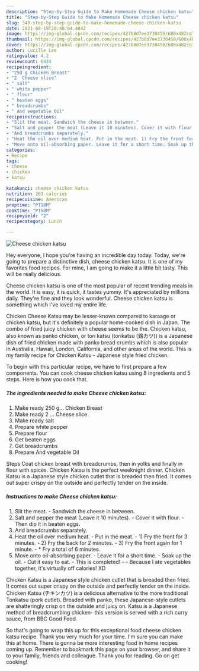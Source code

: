```yaml
---
description: "Step-by-Step Guide to Make Homemade Cheese chicken katsu"
title: "Step-by-Step Guide to Make Homemade Cheese chicken katsu"
slug: 349-step-by-step-guide-to-make-homemade-cheese-chicken-katsu
date: 2021-08-19T20:48:04.484Z
image: https://img-global.cpcdn.com/recipes/427b8d7ee3730450/680x482cq70/cheese-chicken-katsu-recipe-main-photo.jpg
thumbnail: https://img-global.cpcdn.com/recipes/427b8d7ee3730450/680x482cq70/cheese-chicken-katsu-recipe-main-photo.jpg
cover: https://img-global.cpcdn.com/recipes/427b8d7ee3730450/680x482cq70/cheese-chicken-katsu-recipe-main-photo.jpg
author: Lucille Lee
ratingvalue: 4.2
reviewcount: 6424
recipeingredient:
- "250 g Chicken Breast"
- "2  Cheese slice"
- " salt"
- " white pepper"
- " flour"
- " beaten eggs"
- " breadcrumbs"
- " And vegetable Oil"
recipeinstructions:
- "Slit the meat. Sandwich the cheese in between."
- "Salt and pepper the meat (Leave it 10 minutes). Cover it with flour. Then dip it in beaten eggs."
- "And breadcrumbs separately."
- "Heat the oil over medium heat. Put in the meat. 1) Fry the front for 3 minutes. 2) Fry the back for 2 minutes. 3) Fry the front again for 1 minute. * Fry a total of 6 minutes."
- "Move onto oil-absorbing paper. Leave it for a short time. Soak up the oil. Cut it easy to eat. This is completed!  Because I ate vegetables together, it&#39;s virtually off calories! XD"
categories:
- Recipe
tags:
- cheese
- chicken
- katsu

katakunci: cheese chicken katsu 
nutrition: 263 calories
recipecuisine: American
preptime: "PT18M"
cooktime: "PT58M"
recipeyield: "2"
recipecategory: Lunch

---
```



![Cheese chicken katsu](https://img-global.cpcdn.com/recipes/427b8d7ee3730450/680x482cq70/cheese-chicken-katsu-recipe-main-photo.jpg)

Hey everyone, I hope you're having an incredible day today. Today, we're going to prepare a distinctive dish, cheese chicken katsu. It is one of my favorites food recipes. For mine, I am going to make it a little bit tasty. This will be really delicious.

Cheese chicken katsu is one of the most popular of recent trending meals in the world. It is easy, it is quick, it tastes yummy. It's appreciated by millions daily. They're fine and they look wonderful. Cheese chicken katsu is something which I've loved my entire life.

Chicken Cheese Katsu may be lesser-known compared to karaage or chicken katsu, but it&#39;s definitely a popular home-cooked dish in Japan. The combo of fried juicy chicken with cheese seems to be the. Chicken katsu, also known as panko chicken, or tori katsu (torikatsu (鶏カツ)) is a Japanese dish of fried chicken made with panko bread crumbs which is also popular in Australia, Hawaii, London, California, and other areas of the world. This is my family recipe for Chicken Katsu - Japanese style fried chicken.


To begin with this particular recipe, we have to first prepare a few components. You can cook cheese chicken katsu using 8 ingredients and 5 steps. Here is how you cook that.

<!--inarticleads1-->

##### The ingredients needed to make Cheese chicken katsu:

1. Make ready 250 g... Chicken Breast
1. Make ready 2 ... Cheese slice
1. Make ready  salt
1. Prepare  white pepper
1. Prepare  flour
1. Get  beaten eggs
1. Get  breadcrumbs
1. Prepare  And vegetable Oil


Steps Coat chicken breast with breadcrumbs, then in yolks and finally in flour with spices. Chicken Katsu is the perfect weeknight dinner. Chicken Katsu is a Japanese style chicken cutlet that is breaded then fried. It comes out super crispy on the outside and perfectly tender on the inside. 

<!--inarticleads2-->

##### Instructions to make Cheese chicken katsu:

1. Slit the meat. - Sandwich the cheese in between.
1. Salt and pepper the meat (Leave it 10 minutes). - Cover it with flour. - Then dip it in beaten eggs.
1. And breadcrumbs separately.
1. Heat the oil over medium heat. - Put in the meat. - 1) Fry the front for 3 minutes. - 2) Fry the back for 2 minutes. - 3) Fry the front again for 1 minute. - * Fry a total of 6 minutes.
1. Move onto oil-absorbing paper. - Leave it for a short time. - Soak up the oil. - Cut it easy to eat. - This is completed! -  - Because I ate vegetables together, it&#39;s virtually off calories! XD


Chicken Katsu is a Japanese style chicken cutlet that is breaded then fried. It comes out super crispy on the outside and perfectly tender on the inside. Chicken Katsu (チキンカツ) is a delicious alternative to the more traditional Tonkatsu (pork cutlet). Breaded with panko, these Japanese-style cutlets are shatteringly crisp on the outside and juicy on. Katsu is a Japanese method of breadcrumbing chicken- this version is served with a rich curry sauce, from BBC Good Food. 

So that's going to wrap this up for this exceptional food cheese chicken katsu recipe. Thank you very much for your time. I'm sure you can make this at home. There is gonna be more interesting food in home recipes coming up. Remember to bookmark this page on your browser, and share it to your family, friends and colleague. Thank you for reading. Go on get cooking!
